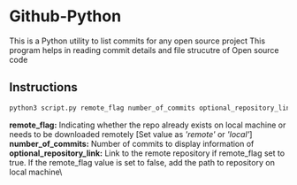 # Github-Python

This is a Python utility to list commits for any open source project
This program helps in reading commit details and file strucutre of Open source code

## Instructions

```bash
python3 script.py remote_flag number_of_commits optional_repository_link
```

**remote_flag:** Indicating whether the repo already exists on local machine or needs to be downloaded remotely [Set value as *'remote'* or *'local'*]\
**number_of_commits:** Number of commits to display information of\
**optional_repository_link:** Link to the remote repository if remote_flag set to true. If the remote_flag value is set to false, add the path to repository on local machine\
